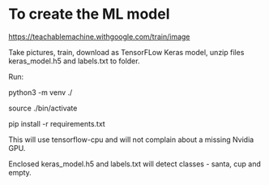 # To create the ML model

https://teachablemachine.withgoogle.com/train/image

Take pictures, train, download as TensorFLow Keras model, unzip files keras_model.h5 and labels.txt to folder.

Run: 

python3 -m venv ./

source ./bin/activate

pip install -r requirements.txt

This will use tensorflow-cpu and will not complain about a missing Nvidia GPU.

Enclosed keras_model.h5 and labels.txt will detect classes - santa, cup and empty.
